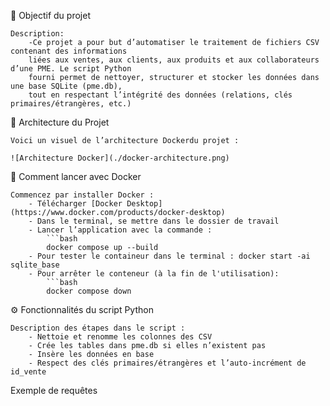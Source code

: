 
🎯 Objectif du projet

    Description:
        -Ce projet a pour but d’automatiser le traitement de fichiers CSV contenant des informations
        liées aux ventes, aux clients, aux produits et aux collaborateurs d’une PME. Le script Python
        fourni permet de nettoyer, structurer et stocker les données dans une base SQLite (pme.db), 
        tout en respectant l’intégrité des données (relations, clés primaires/étrangères, etc.)


🧭 Architecture du Projet

    Voici un visuel de l’architecture Dockerdu projet :

    ![Architecture Docker](./docker-architecture.png)



🚀 Comment lancer avec Docker

    Commencez par installer Docker :
        - Télécharger [Docker Desktop](https://www.docker.com/products/docker-desktop)
        - Dans le terminal, se mettre dans le dossier de travail
        - Lancer l’application avec la commande :
            ```bash
            docker compose up --build
        - Pour tester le containeur dans le terminal : docker start -ai sqlite_base
        - Pour arrêter le conteneur (à la fin de l'utilisation):
            ```bash
            docker compose down
            


⚙️ Fonctionnalités du script Python

    Description des étapes dans le script :
        - Nettoie et renomme les colonnes des CSV
        - Crée les tables dans pme.db si elles n’existent pas
        - Insère les données en base
        - Respect des clés primaires/étrangères et l’auto-incrément de id_vente



Exemple de requêtes
